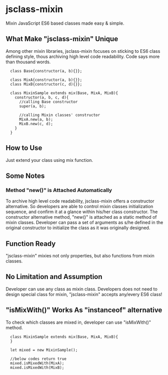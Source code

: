 # jsclass-mixin
Mixin JavaScript ES6 based classes made easy &amp; simple.

## What Make "jsclass-mixin" Unique
Among other mixin libraries, jsclass-mixin focuses on sticking to ES6 class
defining style, thous archiving high level code readability.
Code says more than thousand words.

```
  class Base{constructor(a, b){}};

  class MixA{constructor(a, b){}};
  class MixB{constructor(c, d){}};

  class MixinSample extends mix(Base, MixA, MixB){
    constructor(a, b, c, d){
      //calling Base constructor
      super(a, b);

      //calling Mixin classes' constructor
      MixA.new(a, b);
      MixB.new(c, d);
    }
  }
```

## How to Use
Just extend your class using mix function.

## Some Notes
### Method "new()" is Attached Automatically
To archive high level code readability, jsclass-mixin offers a constructor alternative.
So developers are able to control mixin classes initialization sequence, and confirm it
at a glance within his/her class constructor.
The constructor alternative method, "new()" is attached as a static method of
mixin classes.  Developer can pass a set of arguments as s/he defined in the
original constructor to initialize the class as it was originally designed.

## Function Ready
"jsclass-mixin" mixies not only properties, but also functions from mixin
classes.

## No Limitation and Assumption
Developer can use any class as mixin class.  Developers does not need to design
special class for mixin, "jsclass-mixin" accepts any/every ES6 class!

## "isMixWith()" Works As "instanceof" alternative
To check which classes are mixed in, developer can use "isMixWith()" method.

```
  class MixinSample extends mix(Base, MixA, MixB){
  }

  let mixed = new MixinSample();

  //below codes return true
  mixed.isMixedWith(MixA);
  mixed.isMixedWith(MixB);
```
